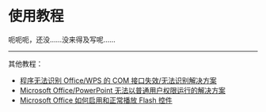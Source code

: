 # 使用教程

呃呃呃，还没……没来得及写呢……  

---

其他教程：  
- [程序无法识别 Office/WPS 的 COM 接口失效/无法识别解决方案](/tutorial/ppt-com)  
- [Microsoft Office/PowerPoint 无法以普通用户权限运行的解决方案](/tutorial/ppt-admin)  
- [Microsoft Office 如何启用和正常播放 Flash 控件](/tutorial/ppt-flash)  